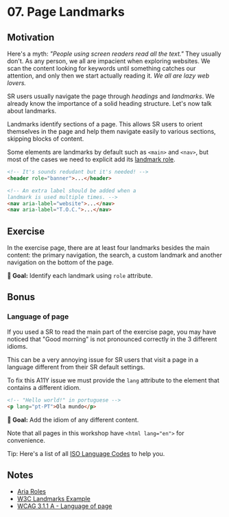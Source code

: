 # 07. Page Landmarks

## Motivation

Here's a myth: _"People using screen readers read all the text."_ They usually don't. As any person, we all are impacient when exploring websites. We scan the content looking for keywords until something catches our attention, and only then we start actually reading it. _We all are lazy web lovers._

SR users usually navigate the page through _headings_ and _landmarks_. We already know the importance of a solid heading structure. Let's now talk about landmarks.

Landmarks identify sections of a page. This allows SR users to orient themselves in the page and help them navigate easily to various sections, skipping blocks of content.

Some elements are landmarks by default such as `<main>` and `<nav>`, but most of the cases we need to explicit add its [landmark role](https://developer.mozilla.org/en-US/docs/Web/Accessibility/ARIA/ARIA_Techniques#Landmark_roles).

```html
<!-- It's sounds redudant but it's needed! -->
<header role="banner">...</header>

<!-- An extra label should be added when a
landmark is used multiple times. -->
<nav aria-label="website">...</nav>
<nav aria-label="T.O.C.">...</nav>
```

## Exercise

In the exercise page, there are at least four landmarks besides the main content: the primary navigation, the search, a custom landmark and another navigation on the bottom of the page.

**🎯 Goal:** Identify each landmark using `role` attribute.

## Bonus

### Language of page

If you used a SR to read the main part of the exercise page, you may have noticed that "Good morning" is not pronounced correctly in the 3 different idioms.

This can be a very annoying issue for SR users that visit a page in a language different from their SR default settings.

To fix this A11Y issue we must provide the `lang` attribute to the element that contains a different idiom.

```html
<!-- "Hello world!" in portuguese -->
<p lang="pt-PT">Ola mundo</p>
```

**🎯 Goal:** Add the idiom of any different content.

Note that all pages in this workshop have `<html lang="en">` for convenience.

Tip: Here's a list of all [ISO Language Codes](http://www.lingoes.net/en/translator/langcode.htm) to help you.

## Notes

- [Aria Roles](https://developer.mozilla.org/en-US/docs/Web/Accessibility/ARIA/Roles)
- [W3C Landmarks Example](https://www.w3.org/TR/wai-aria-practices/examples/landmarks/main.html)
- [WCAG 3.1.1 A - Language of page](https://www.w3.org/WAI/WCAG21/Understanding/language-of-page.html)
